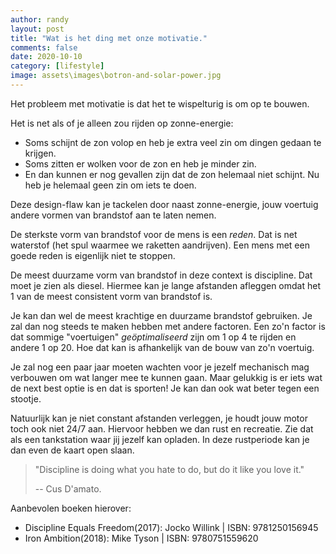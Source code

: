 ```yaml
---
author: randy
layout: post
title: "Wat is het ding met onze motivatie."
comments: false
date: 2020-10-10
category: [lifestyle]
image: assets\images\botron-and-solar-power.jpg
---
```


Het probleem met motivatie is dat het te wispelturig is om op te bouwen.

Het is net als of je alleen zou rijden op zonne-energie:
- Soms schijnt de zon volop en heb je extra veel zin om dingen gedaan te krijgen. 
- Soms zitten er wolken voor de zon en heb je minder zin.
- En dan kunnen er nog gevallen zijn dat de zon helemaal niet schijnt. Nu heb je helemaal geen zin om iets te doen.

Deze design-flaw kan je tackelen door naast zonne-energie, jouw voertuig andere vormen van brandstof aan te laten nemen.

De sterkste vorm van brandstof voor de mens is een *reden*. Dat is net waterstof (het spul waarmee we raketten aandrijven). Een mens met een goede reden is eigenlijk niet te stoppen.

De meest duurzame vorm van brandstof in deze context is discipline. Dat moet je zien als diesel. Hiermee kan je lange afstanden afleggen omdat het 1 van de meest consistent vorm van brandstof is.

Je kan dan wel de meest krachtige en duurzame brandstof gebruiken. Je zal dan nog steeds te maken hebben met andere factoren. Een zo'n factor is dat sommige "voertuigen" _geöptimaliseerd_ zijn om 1 op 4 te rijden en andere 1 op 20. Hoe dat kan is afhankelijk van de bouw van zo'n voertuig. 

Je zal nog een paar jaar moeten wachten voor je jezelf mechanisch mag verbouwen om wat langer mee te kunnen gaan. Maar gelukkig is er iets wat de next best optie is en dat is sporten! Je kan dan ook wat beter tegen een stootje.

Natuurlijk kan je niet constant afstanden verleggen, je houdt jouw motor toch ook niet 24/7 aan. Hiervoor hebben we dan rust en recreatie. Zie dat als een tankstation waar jij jezelf kan opladen. In deze rustperiode kan je dan even de kaart open slaan.

> "Discipline is doing what you hate to do, but do it like you love it."
>
>-- Cus D'amato.

Aanbevolen boeken hierover:
- Discipline Equals Freedom(2017): Jocko Willink | ISBN: 9781250156945
- Iron Ambition(2018): Mike Tyson | ISBN: 9780751559620